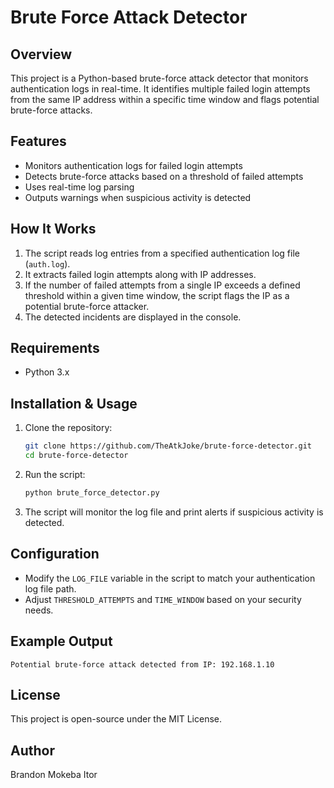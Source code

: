 # Brute Force Attack Detector

## Overview
This project is a Python-based brute-force attack detector that monitors authentication logs in real-time. It identifies multiple failed login attempts from the same IP address within a specific time window and flags potential brute-force attacks.

## Features
- Monitors authentication logs for failed login attempts
- Detects brute-force attacks based on a threshold of failed attempts
- Uses real-time log parsing
- Outputs warnings when suspicious activity is detected

## How It Works
1. The script reads log entries from a specified authentication log file (`auth.log`).
2. It extracts failed login attempts along with IP addresses.
3. If the number of failed attempts from a single IP exceeds a defined threshold within a given time window, the script flags the IP as a potential brute-force attacker.
4. The detected incidents are displayed in the console.

## Requirements
- Python 3.x

## Installation & Usage
1. Clone the repository:
   ```bash
   git clone https://github.com/TheAtkJoke/brute-force-detector.git
   cd brute-force-detector
   ```
2. Run the script:
   ```bash
   python brute_force_detector.py
   ```
3. The script will monitor the log file and print alerts if suspicious activity is detected.

## Configuration
- Modify the `LOG_FILE` variable in the script to match your authentication log file path.
- Adjust `THRESHOLD_ATTEMPTS` and `TIME_WINDOW` based on your security needs.

## Example Output
```
Potential brute-force attack detected from IP: 192.168.1.10
```

## License
This project is open-source under the MIT License.

## Author
Brandon Mokeba Itor

